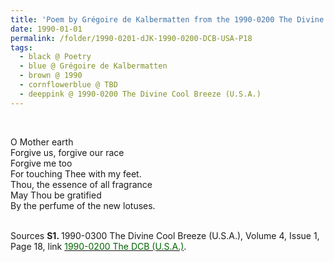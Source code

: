 ```yaml
---
title: 'Poem by Grégoire de Kalbermatten from the 1990-0200 The Divine Cool Breeze (U.S.A.), Volume 4, Issue 1, Page 18'
date: 1990-01-01
permalink: /folder/1990-0201-dJK-1990-0200-DCB-USA-P18
tags:
  - black @ Poetry
  - blue @ Grégoire de Kalbermatten
  - brown @ 1990
  - cornflowerblue @ TBD
  - deeppink @ 1990-0200 The Divine Cool Breeze (U.S.A.)
---
```


<br>

<p>
O Mother earth<br>
Forgive us, forgive our race<br>
Forgive me too<br>
For touching Thee with my feet.<br>
Thou, the essence of all fragrance<br>
May Thou be gratified<br>
By the perfume of the new lotuses.<br>
</p>

<br>

<wave-list>
<list-title color="DarkSeaGreen" width="40">Sources</list-title>
  <list-item color="BlanchedAlmond"  width="280"><b>S1. </b> 1990-0300 The Divine Cool Breeze (U.S.A.), Volume 4, Issue 1, Page 18, link <a href="https://b286c762-1c9b-468d-afbf-9f039b298299.usrfiles.com/ugd/b286c7_f05c69ec532a4149be7684fa299bfef0.pdf"><font color="DarkGreen">1990-0200 The DCB (U.S.A.)</font></a>.</list-item>
</wave-list>
